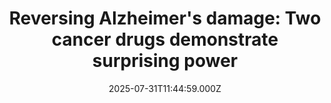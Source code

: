 ---
title: "Reversing Alzheimer's damage: Two cancer drugs demonstrate surprising power"
date: 2025-07-31T11:44:59.000Z
category: Health
externalLink: "https://www.sciencedaily.com/releases/2025/07/250730030402.htm"
image: ""
excerpt: "In an exciting breakthrough, researchers have identified cancer drugs that might reverse the effects of Alzheimer's disease in the brain. By analyzing gene expression in brain cells, they discovered that some FDA-approved cancer medications could reverse damage caused by Alzheimer's.…"
---